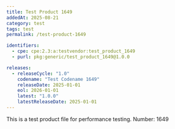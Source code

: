 ```yaml
---
title: Test Product 1649
addedAt: 2025-08-21
category: test
tags: test
permalink: /test-product-1649

identifiers:
  - cpe: cpe:2.3:a:testvendor:test_product_1649
  - purl: pkg:generic/test_product_1649@1.0.0

releases:
  - releaseCycle: "1.0"
    codename: "Test Codename 1649"
    releaseDate: 2025-01-01
    eol: 2026-01-01
    latest: "1.0.0"
    latestReleaseDate: 2025-01-01
---
```


This is a test product file for performance testing. Number: 1649
